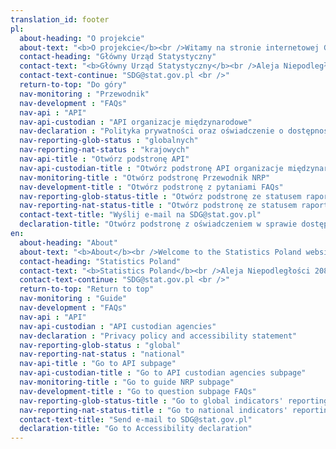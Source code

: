 ```yaml
---
translation_id: footer
pl:
  about-heading: "O projekcie"
  about-text: "<b>O projekcie</b><br />Witamy na stronie internetowej GUS poświęconej Agendzie 2030 i Celom Zrównoważonego Rozwoju"
  contact-heading: "Główny Urząd Statystyczny"
  contact-text: "<b>Główny Urząd Statystyczny</b><br />Aleja Niepodległości 208<br />00-925 Warszawa<br />"
  contact-text-continue: "SDG@stat.gov.pl <br />"
  return-to-top: "Do góry"
  nav-monitoring : "Przewodnik"
  nav-development : "FAQs"
  nav-api : "API"
  nav-api-custodian : "API organizacje międzynarodowe"
  nav-declaration : "Polityka prywatności oraz oświadczenie o dostępności"
  nav-reporting-glob-status : "globalnych"
  nav-reporting-nat-status : "krajowych"
  nav-api-title : "Otwórz podstronę API"
  nav-api-custodian-title : "Otwórz podstronę API organizacje międzynarodowe"
  nav-monitoring-title : "Otwórz podstronę Przewodnik NRP"
  nav-development-title : "Otwórz podstronę z pytaniami FAQs"
  nav-reporting-glob-status-title : "Otwórz podstronę ze statusem raportowania wskaźników globalnych"
  nav-reporting-nat-status-title : "Otwórz podstronę ze statusem raportowania wskaźników krajowych"
  contact-text-title: "Wyślij e-mail na SDG@stat.gov.pl"
  declaration-title: "Otwórz podstronę z oświadczeniem w sprawie dostępności"
en:
  about-heading: "About"
  about-text: "<b>About</b><br />Welcome to the Statistics Poland website dedicated to the 2030 Agenda and Sustainable Development Goals"
  contact-heading: "Statistics Poland"
  contact-text: "<b>Statistics Poland</b><br />Aleja Niepodległości 208<br />00-925 Warszawa<br />"
  contact-text-continue: "SDG@stat.gov.pl <br />"
  return-to-top: "Return to top"
  nav-monitoring : "Guide"
  nav-development : "FAQs"
  nav-api : "API"
  nav-api-custodian : "API custodian agencies"
  nav-declaration : "Privacy policy and accessibility statement"
  nav-reporting-glob-status : "global"
  nav-reporting-nat-status : "national"
  nav-api-title : "Go to API subpage"
  nav-api-custodian-title : "Go to API custodian agencies subpage"
  nav-monitoring-title : "Go to guide NRP subpage"
  nav-development-title : "Go to question subpage FAQs"
  nav-reporting-glob-status-title : "Go to global indicators' reporting status subpage"
  nav-reporting-nat-status-title : "Go to national indicators' reporting status subpage"
  contact-text-title: "Send e-mail to SDG@stat.gov.pl"
  declaration-title: "Go to Accessibility declaration"
---
```


